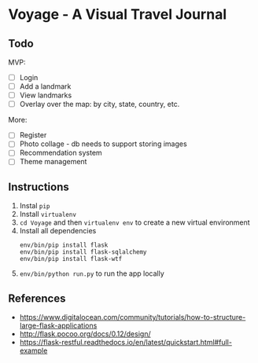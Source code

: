 # Voyage - A Visual Travel Journal

## Todo
MVP: 
- [ ] Login
- [ ] Add a landmark
- [ ] View landmarks
- [ ] Overlay over the map: by city, state, country, etc.

More: 
- [ ] Register
- [ ] Photo collage - db needs to support storing images
- [ ] Recommendation system
- [ ] Theme management

## Instructions
1. Instal `pip` 
1. Install `virtualenv`
1. `cd Voyage` and then `virtualenv env` to create a new virtual environment
1. Install all dependencies
   ```
   env/bin/pip install flask
   env/bin/pip install flask-sqlalchemy
   env/bin/pip install flask-wtf
   ```
1. `env/bin/python run.py` to run the app locally

## References
- https://www.digitalocean.com/community/tutorials/how-to-structure-large-flask-applications
- http://flask.pocoo.org/docs/0.12/design/
- https://flask-restful.readthedocs.io/en/latest/quickstart.html#full-example
